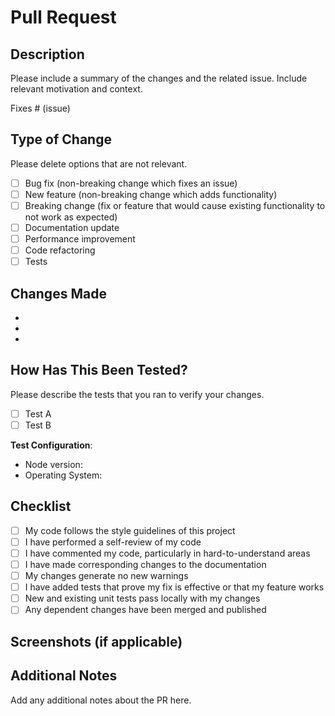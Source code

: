 # Pull Request

## Description

Please include a summary of the changes and the related issue. Include relevant motivation and context.

Fixes # (issue)

## Type of Change

Please delete options that are not relevant.

- [ ] Bug fix (non-breaking change which fixes an issue)
- [ ] New feature (non-breaking change which adds functionality)
- [ ] Breaking change (fix or feature that would cause existing functionality to not work as expected)
- [ ] Documentation update
- [ ] Performance improvement
- [ ] Code refactoring
- [ ] Tests

## Changes Made

- 
- 
- 

## How Has This Been Tested?

Please describe the tests that you ran to verify your changes.

- [ ] Test A
- [ ] Test B

**Test Configuration**:
* Node version:
* Operating System:

## Checklist

- [ ] My code follows the style guidelines of this project
- [ ] I have performed a self-review of my code
- [ ] I have commented my code, particularly in hard-to-understand areas
- [ ] I have made corresponding changes to the documentation
- [ ] My changes generate no new warnings
- [ ] I have added tests that prove my fix is effective or that my feature works
- [ ] New and existing unit tests pass locally with my changes
- [ ] Any dependent changes have been merged and published

## Screenshots (if applicable)

## Additional Notes

Add any additional notes about the PR here.

